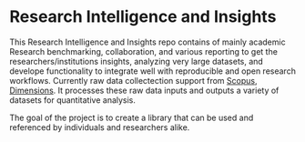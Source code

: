 #  Research Intelligence and Insights

This Research Intelligence and Insights repo contains of mainly academic 
Research benchmarking, collaboration, and various reporting  to get the
researchers/institutions insights, analyzing very large datasets, and develope functionality 
to integrate well with reproducible and open research workflows. 
Currently raw data collectection support from [Scopus](https://www.scopus.com/search/form.uri?display=basic), 
[Dimensions](https://www.dimensions.ai/). 
It processes these raw data inputs and outputs a variety of datasets for quantitative analysis.

The goal of the project is to create a library that can be used
and referenced by individuals and researchers alike.
